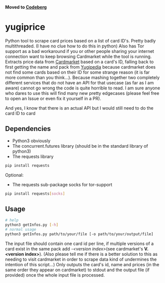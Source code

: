 **Moved to [Codeberg](https://codeberg.org/0x4261756D/yugiprice)**

# yugiprice
Python tool to scrape card prices based on a list of card ID's.
Pretty badly multithreaded. (I have no clue how to do this in python)
Also has Tor support as a bad workaround if you or other people sharing your internet connection want to keep browsing Cardmarket while the tool is running.
Extracts price data from [Cardmarket](https://cardmarket.com/en/YuGiOh) based on a card's ID, 
falling back to first getting the name and pack from [Yugipedia](https://yugipedia.com) because cardmarket does not find some cards based on their ID for some strange reason (it is far more common than you think...).
Because mashing together two completely different services that do not have an API for that usecase (as far as I am aware) cannot go wrong the code is quite horrible to read.
I am sure anyone who dares to use this will find many new pretty edgecases (please feel free to open an Issue or even fix it yourself in a PR).

And yes, I know that there is an actual API but I would still need to do the card ID to card 

## Dependencies
* Python3 obviously
* The concurrent.futures library (should be in the standard library of python3)
* The requests library
```bash
pip install requests
```

Optional:
* The requests sub-package socks for tor-support
```bash
pip install requests[socks]
```


## Usage
```bash
# help
python3 getInfos.py [-h]
# normal usage
python3 getInfos.py path/to/your/file [-o path/to/your/output/file]
```
The input file should contain one card id per line, if multiple versions of a card exist in the same pack add *-\<version index\>*(see cardmarket's **V.\<version index\>**).
(Also please tell me if there is a better solution to this as needing to visit cardmarket in order to scrape data kind of undermines the intention of this script...)
Only outputs the card's id, name and prices (in the same order they appear on cardmarket) to stdout and the output file (if provided) once the whole input file is processed.
